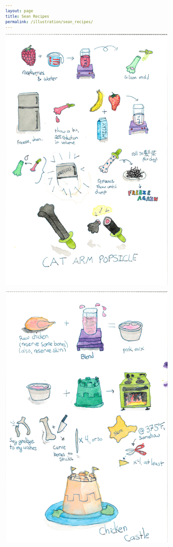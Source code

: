 ```yaml
---
layout: page
title: Sean Recipes
permalink: /illustration/sean_recipes/
---
```


![Cat Arm Popsicle](/img/cat_arm_popsicle.jpg)
<br>
<br>
![Chicken Castle](/img/chicken_castle.jpg)
